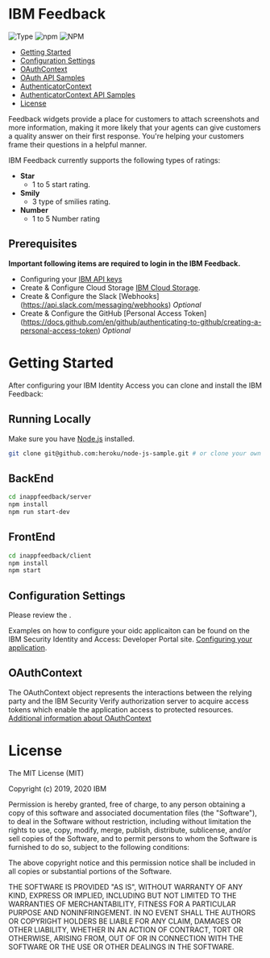 # IBM Feedback
![Type](https://img.shields.io/badge/Type-JavaScript-blue.svg)
![npm](https://img.shields.io/npm/v/ibm-verify-sdk.svg?style=plastic)
![NPM](https://img.shields.io/npm/l/ibm-verify-sdk.svg?colorB=blue&style=plastic)

* [Getting Started](#getting-started)
* [Configuration Settings](#configuration-settings)
* [OAuthContext](#oauthcontext)
* [OAuth API Samples](#oauth-samples)
* [AuthenticatorContext](#authenticatorcontext)
* [AuthenticatorContext API Samples](#authenticatorcontext-api-aamples)
* [License](#license)

Feedback widgets provide a place for customers to attach screenshots and more information, making it more likely that your agents can give customers a quality answer on their first response. You're helping your customers frame their questions in a helpful manner.


IBM Feedback currently supports the following types of ratings:
 - **Star**
    - 1 to 5 start rating.
 - **Smily**
	- 3 type of smilies rating.
 - **Number**
	-	1 to 5 Number rating


## Prerequisites
**Important following items are required to login in the  IBM Feedback.**
 - Configuring your [IBM API keys](https://cloud.ibm.com/docs/account?topic=account-userapikey)
 - Create & Configure Cloud Storage [IBM Cloud Storage](https://cloud.ibm.com/docs/cloud-object-storage).
 - Create & Configure the Slack [Webhooks] (https://api.slack.com/messaging/webhooks) *Optional*
 - Create & Configure the GitHub [Personal Access Token] (https://docs.github.com/en/github/authenticating-to-github/creating-a-personal-access-token) *Optional*

# Getting Started
After configuring your IBM Identity Access you can clone and install the IBM Feedback:

## Running Locally

Make sure you have [Node.js](http://nodejs.org/) installed.

```sh
git clone git@github.com:heroku/node-js-sample.git # or clone your own fork
```

## BackEnd
```sh
cd inappfeedback/server
npm install
npm run start-dev
```
## FrontEnd
```sh
cd inappfeedback/client
npm install
npm start
```

## Configuration Settings
Please review the .

Examples on how to configure your oidc applicaiton can be found on the IBM Security Identity and Access: Developer Portal site. [Configuring your application](http://developer.ice.ibmcloud.com/verify/javascript/ibm-verify-sdk-object-model/config).

## OAuthContext
The OAuthContext object represents the interactions between the relying party and the IBM Security Verify authorization server to acquire access tokens which enable the application access to protected resources.
[Additional information about OAuthContext](https://pages.github.ibm.com/ibm-security/iam-docs/verify/javascript/ibm-verify-sdk-object-model/oauthcontext)



# License
The MIT License (MIT)

Copyright (c) 2019, 2020 IBM

Permission is hereby granted, free of charge, to any person obtaining a copy of this software and associated documentation files (the "Software"), to deal in the Software without restriction, including without limitation the rights to use, copy, modify, merge, publish, distribute, sublicense, and/or sell copies of the Software, and to permit persons to whom the Software is furnished to do so, subject to the following conditions:

The above copyright notice and this permission notice shall be included in all copies or substantial portions of the Software.

THE SOFTWARE IS PROVIDED "AS IS", WITHOUT WARRANTY OF ANY KIND, EXPRESS OR IMPLIED, INCLUDING BUT NOT LIMITED TO THE WARRANTIES OF MERCHANTABILITY, FITNESS FOR A PARTICULAR PURPOSE AND NONINFRINGEMENT. IN NO EVENT SHALL THE AUTHORS OR COPYRIGHT HOLDERS BE LIABLE FOR ANY CLAIM, DAMAGES OR OTHER LIABILITY, WHETHER IN AN ACTION OF CONTRACT, TORT OR OTHERWISE, ARISING FROM, OUT OF OR IN CONNECTION WITH THE SOFTWARE OR THE USE OR OTHER DEALINGS IN THE SOFTWARE.
